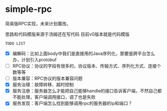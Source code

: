 # simple-rpc
简易版RPC实现，未来计划魔改。

思路和代码模版来源于汤姆还在写代码
目前v0版本就是代码模版

`TODO LIST`
 - [x] 编解码：比如上面body中我们是直接用的Java序列化，那要是跨平台怎么办，计划引入protobuf 
 - [ ] RPC协议：协议的字段有很多的，协议版本、传输方式、序列化方式、连接个数等等
 - [ ] 版本兼容：RPC协议的版本兼容问题
 - [x] 服务治理：故障转移、超时控制
 - [x] 服务注册：服务器怎么才能把自己能够handle的接口告诉客户端，不然自己都不能处理，客户端调用接口，调了也是失败
 - [x] 服务发现：客户端怎么找到能够调用rpc的服务器的ip和端口？
